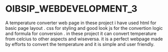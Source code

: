 # OIBSIP_WEBDEVELOPMENT_3
A temperature converter web page
in these project i have used html for basic page layout .
css for styling and good look
js for the convertion logic and formula for conversion . 
in these project it can convert temperature from celcius to other aspects and wiseversa. 
it is a perfect webpage made by efforts to convert the temperature and it is simple and user friendly.
